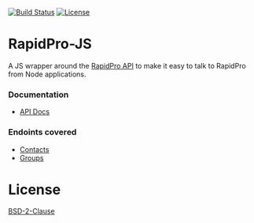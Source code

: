 [![Build Status](https://travis-ci.org/onaio/rapidpro-js.svg?branch=master)](https://travis-ci.org/onaio/rapidpro-js)
[![License](https://img.shields.io/badge/License-BSD%202--Clause-orange.svg)](https://github.com/goodbotai/borq/blob/master/LICENSE)

# RapidPro-JS
A JS wrapper around the [RapidPro API](https://rapidpro.io/api/v2/) to
make it easy to talk to RapidPro from Node applications.

### Documentation
 * [API Docs](https://goodbotai.github.io/borq)

### Endoints covered
 * [Contacts](https://rapidpro.io/api/v2/contacts)
 * [Groups](https://rapidpro.io/api/v2/groups)

# License
[BSD-2-Clause](LICENSE)
